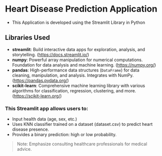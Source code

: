# Heart Disease Prediction Application

- This Application is developed using the Streamlit Library in Python

## Libraries Used
* **streamlit**: Build interactive data apps for exploration, analysis, and storytelling. (https://docs.streamlit.io/)
* **numpy**: Powerful array manipulation for numerical computations. Foundation for data analysis and machine learning. (https://numpy.org/)
* **pandas**: High-performance data structures (`DataFrame`) for data cleaning, manipulation, and analysis. Integrates with NumPy. (https://pandas.pydata.org/)
* **scikit-learn**: Comprehensive machine learning library with various algorithms for classification, regression, clustering, and more. (https://scikit-learn.org/)

### This Streamlit app allows users to:

- Input health data (age, sex, etc.)
- Uses KNN classifier trained on a dataset (dataset.csv) to predict heart disease presence.
- Provides a binary prediction: high or low probability.
> Note: Emphasize consulting healthcare professionals for medical advice.

